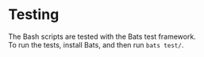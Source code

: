 # Testing  
The Bash scripts are tested with the Bats test framework.  
To run the tests, install Bats, and then run `bats test/`.  
